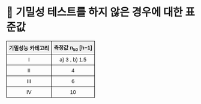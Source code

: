 # 🔹 기밀성 테스트를 하지 않은 경우에 대한 표준값

<!DOCTYPE html>
<html lang="ko">
<head>
  <meta charset="UTF-8">
  <title>기밀성능 카테고리 표</title>
  <style>
    table {
      border-collapse: collapse;
      width: 50%;
      font-family: "Malgun Gothic", sans-serif;
      font-size: 14px;
      text-align: center;
    }
    th, td {
      border: 1px solid black;
      padding: 6px;
    }
    th {
      background-color: #f0f0f0;
    }
  </style>
</head>
<body>
  <table>
    <tr>
      <th>기밀성능 카테고리</th>
      <th>측정값 n<sub>50</sub> [h−1]</th>
    </tr>
    <tr>
      <td>I</td>
      <td>a) 3 , b) 1.5</td>
    </tr>
    <tr>
      <td>II</td>
      <td>4</td>
    </tr>
    <tr>
      <td>III</td>
      <td>6</td>
    </tr>
    <tr>
      <td>IV</td>
      <td>10</td>
    </tr>
  </table>
</body>
</html>
